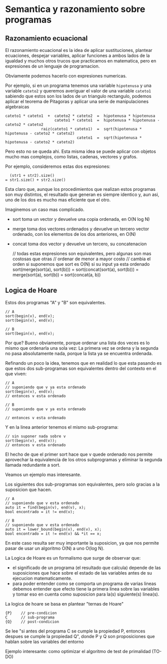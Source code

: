 
# Semantica y razonamiento sobre programas

## Razonamiento ecuacional

El razonamiento ecuacional es la idea de aplicar sustituciones, plantear 
ecuaciones, despejar variables, aplicar funciones a ambos lados de la igualdad y
muchos otros trucos que practicamos en matematica, pero en expresiones de un
lenguaje de programacion.

Obviamente podemos hacerlo con expresiones numericas.

Por ejemplo, si en un programa tenemos una variable `hipotenusa` y una variable
`cateto2` y queremos averiguar el valor de una variable `cateto1` sabiendo que
estos son los lados de un triangulo rectangulo, podemos aplicar el teorema de
Pitagoras y aplicar una serie de manipulaciones algebraicas

    cateto1 * cateto1  +  cateto2 * cateto2  =  hipotenusa * hipotenusa
                          cateto1 * cateto1  =  hipotenusa * hipotenusa - cateto2 * cateto2
                    raiz(cateto1 * cateto1)  =  sqrt(hipotenusa * hipotenusa - cateto2 * cateto2)
                                    cateto1  =  sqrt(hipotenusa * hipotenusa - cateto2 * cateto2)

Pero esto no se queda ahi. Esta misma idea se puede aplicar con objetos mucho
mas complejos, como listas, cadenas, vectores y grafos.

Por ejemplo, consideremos estas dos expresiones:

      (str1 + str2).size()
	= str1.size() + str2.size()

Esta claro que, aunque los procedimientos que realizan estos programas son muy
distintos, el resultado que generan es siempre identico y, aun asi, uno de
los dos es mucho mas eficiente que el otro.

Imaginemos un caso mas complicado.

- sort toma un vector y devuelve una copia ordenada, en O(N log N)
- merge toma dos vectores ordenados y devuelve un tercero vector ordenado, con los elementos de los dos anteriores, en O(N)
- concat toma dos vector y devuelve un tercero, su concatenacion

	// todas estas expresiones son equivalentes, pero algunas son mas costosas que otras
	// ordenar de menor a mayor costo
	// cambia el orden si suponemos que sort es O(N) si su input ya esta ordenado
	  sort(merge(sort(a), sort(b)))
    = sort(concat(sort(a), sort(b)))
	= merge(sort(a), sort(b))
    = sort(concat(a, b))

## Logica de Hoare

Estos dos programas "A" y "B" son equivalentes.

	// A
	sort(begin(v), end(v);
	sort(begin(v), end(v);

	// B
	sort(begin(v), end(v);

Por que? Bueno obviamente, porque ordenar una lista dos veces es lo mismo que
ordenarla una sola vez: La primera vez se ordena y la segunda no pasa
absolutamente nada, porque la lista ya se encuentra ordenada.

Refinando un poco la idea, tenemos que en realidad lo que esta pasando es que
estos dos sub-programas son equivalentes dentro del contexto en el que viven:

    // A
	// suponiendo que v ya esta ordenado
	sort(begin(v), end(v);
	// entonces v esta ordenado

    // B
	// suponiendo que v ya esta ordenado

	// entonces v esta ordenado

Y en la linea anterior tenemos el mismo sub-programa:

    // sin suponer nada sobre v
	sort(begin(v), end(v));
	// entonces v esta ordenado

El hecho de que el primer sort hace que v quede ordenado nos permite aprovechar
la equivalencia de los otros subprogramas y eliminar la segunda llamada
redundante a sort.

Veamos un ejemplo mas interesante.

Los siguientes dos sub-programas son equivalentes, pero solo gracias a la
suposicion que hacen.

	// A
	// suponiendo que v esta ordenado
    auto it = find(begin(v), end(v), x);
	bool encontrado = it != end(v);

	// B
	// suponiendo que v esta ordenado
    auto it = lower_bound(begin(v), end(v), x);
	bool encontrado = it != end(v) && *it == x;

En este caso resulta ser muy importante la suposicion, ya que nos permite pasar
de usar un algoritmo O(N) a uno O(log N).

La Logica de Hoare es un formalismo que surge de observar que:

- el significado de un programa (el resultado que calcula) depende de las
  suposiciones que hace sobre el estado de las variables antes de su ejecucion
  matematicamente.
- para poder entender como se comporta un programa de varias lineas debemos
  entender que efecto tiene la primera linea sobre las variables y tomar eso en
  cuenta como suposicion para la(s) siguiente(s) linea(s).

La logica de hoare se basa en plantear "ternas de Hoare"

    {P}    // pre-condicion
	C      // sub-programa
	{Q}    // post-condicion

Se lee "si antes del programa C se cumple la propiedad P, entonces despues se
cumple la propiedad Q", donde P y Q son proposiciones que hablan sobre las
variables del entorno

Ejemplo interesante: como optimizar el algoritmo de test de primalidad (TO-DO)


